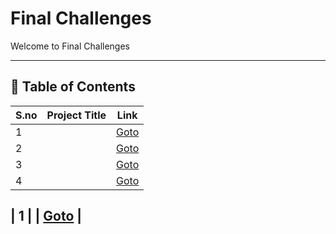 # Final Challenges

Welcome to Final Challenges

---

## 📅 Table of Contents

| S.no | Project Title                                      | Link                                      |
|------|----------------------------------------------------|-------------------------------------------|
| 1    |                                                    | [Goto](1/README.md)                       |
| 2    |                                                    | [Goto](2/README.md)                       |
| 3    |                                                    | [Goto](3/README.md)                       |
| 4    |                                                    | [Goto](4/README.md)                       |


| 1    |                                                    | [Goto](1/mastery_challenge/README.md)     |
---

